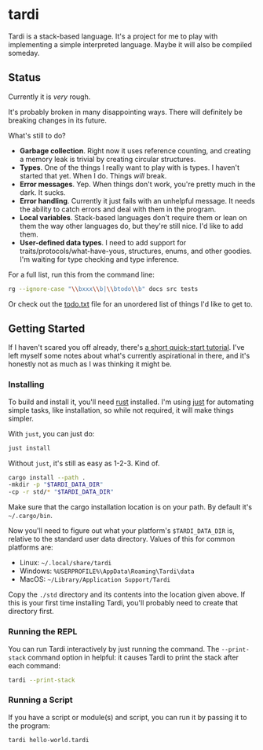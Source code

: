# tardi

Tardi is a stack-based language. It's a project for me to play with implementing a simple interpreted language. Maybe it will also be compiled someday.

## Status

Currently it is _very_ rough.

It's probably broken in many disappointing ways. There will definitely be breaking changes in its future.

What's still to do?

- **Garbage collection**. Right now it uses reference counting, and creating a memory leak is trivial by creating circular structures.
- **Types**. One of the things I really want to play with is types. I haven't started that yet. When I do. Things _will_ break.
- **Error messages**. Yep. When things don't work, you're pretty much in the dark. It sucks.
- **Error handling**. Currently it just fails with an unhelpful message. It needs the ability to catch errors and deal with them in the program.
- **Local variables**. Stack-based languages don't require them or lean on them the way other languages do, but they're still nice. I'd like to add them.
- **User-defined data types**. I need to add support for traits/protocols/what-have-yous, structures, enums, and other goodies. I'm waiting for type checking and type inference.

For a full list, run this from the command line:

```bash
rg --ignore-case "\\bxxx\\b|\\btodo\\b" docs src tests
```

Or check out the [todo.txt](todo.txt) file for an unordered list of things I'd like to get to.

## Getting Started

If I haven't scared you off already, there's [a short quick-start tutorial](/docs/getting-started.md). I've left myself some notes about what's currently aspirational in there, and it's honestly not as much as I was thinking it might be.

### Installing

To build and install it, you'll need [rust](https://rustup.rs/) installed. I'm using [just](https://just.systems/) for automating simple tasks, like installation, so while not required, it will make things simpler.

With `just`, you can just do:

```bash
just install
```

Without `just`, it's still as easy as 1-2-3. Kind of.

```bash
cargo install --path .
-mkdir -p "$TARDI_DATA_DIR"
-cp -r std/* "$TARDI_DATA_DIR"
```

Make sure that the cargo installation location is on your path. By default it's `~/.cargo/bin`.

Now you'll need to figure out what your platform's `$TARDI_DATA_DIR` is, relative to the  standard user data directory. Values of this for common platforms are:

- Linux: `~/.local/share/tardi`
- Windows: `%USERPROFILE%\AppData\Roaming\Tardi\data`
- MacOS: `~/Library/Application Support/Tardi`

Copy the `./std` directory and its contents into the location given above. If this is your first time installing Tardi, you'll probably need to create that directory first.

### Running the REPL

You can run Tardi interactively by just running the command. The `--print-stack` command option in helpful: it causes Tardi to print the stack after each command:

```bash
tardi --print-stack
```

### Running a Script

If you have a script or module(s) and script, you can run it by passing it to the program:

```bash
tardi hello-world.tardi
```
